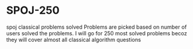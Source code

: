 # SPOJ-250
spoj classical problems solved 
Problems are picked based on number of users solved the problems.
I will go for 250 most solved problems becoz they will cover almost all classical algorithm questions
